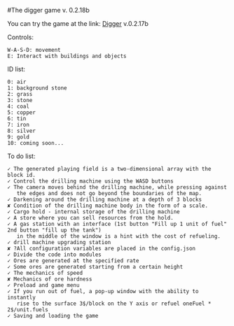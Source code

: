 #The digger game v. 0.2.18b

You can try the game at the link: [Digger](http://q90175e4.beget.tech) v.0.2.17b

Controls:
    
    W-A-S-D: movement
    E: Interact with buildings and objects

ID list:

    0: air
    1: background stone
    2: grass
    3: stone
    4: coal
    5: copper
    6: tin
    7: iron
    8: silver
    9: gold
    10: coming soon...

To do list:

    ✓ The generated playing field is a two-dimensional array with the block id.
    ✓ Control the drilling machine using the WASD buttons
    ✓ The camera moves behind the drilling machine, while pressing against 
       the edges and does not go beyond the boundaries of the map.
    ✓ Darkening around the drilling machine at a depth of 3 blocks
    ✘ Condition of the drilling machine body in the form of a scale.
    ✓ Cargo hold - internal storage of the drilling machine
    ✓ A store where you can sell resources from the hold.
    ✓ A gas station with an interface (1st button "Fill up 1 unit of fuel" 2nd button "fill up the tank")
       in the middle of the window is a hint with the cost of refueling.
    ✓ drill machine upgrading station
    ✘ ?All configuration variables are placed in the config.json
    ✓ Divide the code into modules
    ✓ Ores are generated at the specified rate
    ✓ Some ores are generated starting from a certain height
    ✓ The mechanics of speed
    ✘ Mechanics of ore hardness
    ✓ Preload and game menu
    ✓ If you run out of fuel, a pop-up window with the ability to instantly 
       rise to the surface 3$/block on the Y axis or refuel oneFuel * 2$/unit.fuels
    ✓ Saving and loading the game
